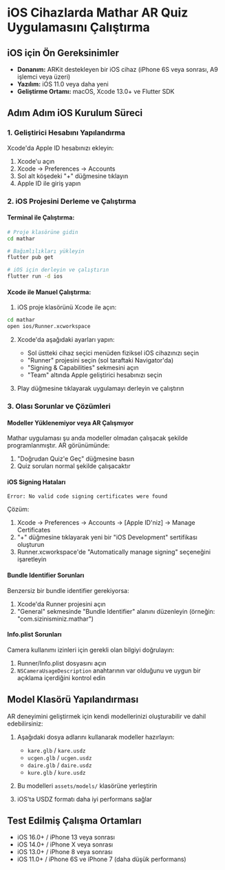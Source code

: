 # iOS Cihazlarda Mathar AR Quiz Uygulamasını Çalıştırma

## iOS için Ön Gereksinimler

- **Donanım:** ARKit destekleyen bir iOS cihaz (iPhone 6S veya sonrası, A9 işlemci veya üzeri)
- **Yazılım:** iOS 11.0 veya daha yeni
- **Geliştirme Ortamı:** macOS, Xcode 13.0+ ve Flutter SDK

## Adım Adım iOS Kurulum Süreci

### 1. Geliştirici Hesabını Yapılandırma

Xcode'da Apple ID hesabınızı ekleyin:
1. Xcode'u açın
2. Xcode → Preferences → Accounts
3. Sol alt köşedeki "+" düğmesine tıklayın
4. Apple ID ile giriş yapın

### 2. iOS Projesini Derleme ve Çalıştırma

#### Terminal ile Çalıştırma:

```bash
# Proje klasörüne gidin
cd mathar

# Bağımlılıkları yükleyin
flutter pub get

# iOS için derleyin ve çalıştırın
flutter run -d ios
```

#### Xcode ile Manuel Çalıştırma:

1. iOS proje klasörünü Xcode ile açın:
```bash
cd mathar
open ios/Runner.xcworkspace
```

2. Xcode'da aşağıdaki ayarları yapın:
   - Sol üstteki cihaz seçici menüden fiziksel iOS cihazınızı seçin
   - "Runner" projesini seçin (sol taraftaki Navigator'da)
   - "Signing & Capabilities" sekmesini açın
   - "Team" altında Apple geliştirici hesabınızı seçin

3. Play düğmesine tıklayarak uygulamayı derleyin ve çalıştırın

### 3. Olası Sorunlar ve Çözümleri

#### Modeller Yüklenemiyor veya AR Çalışmıyor

Mathar uygulaması şu anda modeller olmadan çalışacak şekilde programlanmıştır. AR görünümünde:
1. "Doğrudan Quiz'e Geç" düğmesine basın
2. Quiz soruları normal şekilde çalışacaktır

#### iOS Signing Hataları

```
Error: No valid code signing certificates were found
```

Çözüm:
1. Xcode → Preferences → Accounts → [Apple ID'niz] → Manage Certificates
2. "+" düğmesine tıklayarak yeni bir "iOS Development" sertifikası oluşturun
3. Runner.xcworkspace'de "Automatically manage signing" seçeneğini işaretleyin

#### Bundle Identifier Sorunları

Benzersiz bir bundle identifier gerekiyorsa:
1. Xcode'da Runner projesini açın
2. "General" sekmesinde "Bundle Identifier" alanını düzenleyin (örneğin: "com.sizinisminiz.mathar")

#### Info.plist Sorunları

Camera kullanımı izinleri için gerekli olan bilgiyi doğrulayın:
1. Runner/Info.plist dosyasını açın
2. `NSCameraUsageDescription` anahtarının var olduğunu ve uygun bir açıklama içerdiğini kontrol edin

## Model Klasörü Yapılandırması

AR deneyimini geliştirmek için kendi modellerinizi oluşturabilir ve dahil edebilirsiniz:

1. Aşağıdaki dosya adlarını kullanarak modeller hazırlayın:
   - `kare.glb` / `kare.usdz`
   - `ucgen.glb` / `ucgen.usdz`
   - `daire.glb` / `daire.usdz`
   - `kure.glb` / `kure.usdz`

2. Bu modelleri `assets/models/` klasörüne yerleştirin

3. iOS'ta USDZ formatı daha iyi performans sağlar

## Test Edilmiş Çalışma Ortamları

- iOS 16.0+ / iPhone 13 veya sonrası
- iOS 14.0+ / iPhone X veya sonrası
- iOS 13.0+ / iPhone 8 veya sonrası
- iOS 11.0+ / iPhone 6S ve iPhone 7 (daha düşük performans) 